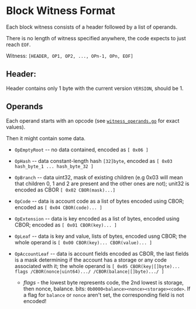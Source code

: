 # Block Witness Format

Each block witness consists of a header followed by a list of operands.

There is no length of witness specified anywhere, the code expects to just reach `EOF`.

Witness: `[HEADER, OP1, OP2, ..., OPn-1, OPn, EOF]`


## Header:

Header contains only 1 byte with the current version `VERSION`, should be 1.

## Operands

Each operand starts with an opcode (see [`witness_operands.go`](../../trie/witness_operands.go) for exact values).

Then it might contain some data.

* `OpEmptyRoot` -- no data contained, encoded as `[ 0x06 ]`
* `OpHash` -- data constant-length hash `[32]byte`, encoded as `[ 0x03 hash_byte_1 ... hash_byte_32 ]`
* `OpBranch` -- data uint32, mask of existing children (e.g 0x03 will mean that children 0, 1 and 2 are present and the other ones are not); unit32 is encoded as CBOR `[ 0x02 CBOR(mask)...]`
* `OpCode` -- data is account code as a list of bytes encoded using CBOR; encoded as `[ 0x04 CBOR(code)... ]`
* `OpExtension` -- data is key encoded as a list of bytes, encoded using CBOR; encoded as `[ 0x01 CBOR(key)... ]`
* `OpLeaf` -- data is key and value, lists of bytes, encoded usng CBOR; the whole operand is `[ 0x00 CBOR(key)... CBOR(value)... ]`
* `OpAccountLeaf` -- data is account fields encoded as CBOR, the last fields is a mask determining if the account has a storage or any code associated with it; the whole operand is `[ 0x05 CBOR(key|[]byte)... flags /CBOR(nonce|uint64).../ /CBOR(balance|[]byte).../ ]`
  
    * *flags* - the lowest byte represents code, the 2nd lowest is storage, then nonce, balance. bits: `0b0000<balance><nonce><storage><code>`. If a flag for `balance` or `nonce` aren't set, the corresponding field is not encoded!


